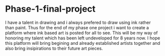# Phase-1-final-project
I have a talent in drawing and i always prefered to draw using ink rather than paint.
Thus for the end of my phase one project i want to create a platform where ink based art is posted for all to see.
This will be my way of honoring my talent which has been left undeveloped for 8 years now.
I hope this platform will bring begining and already established artists together and also bring insipirations to their future art pieces.